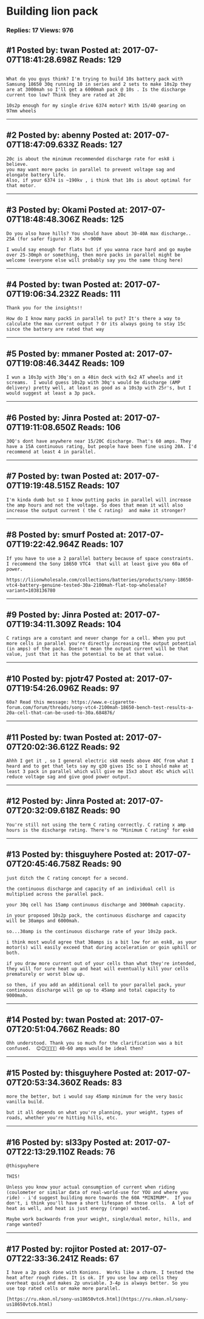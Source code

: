 # Building lion pack

### Replies: 17 Views: 976

## \#1 Posted by: twan Posted at: 2017-07-07T18:41:28.698Z Reads: 129

```

What do you guys think? I'm trying to build 10s battery pack with Samsung 18650 30q running 10 in series and 2 sets to make 10s2p they are at 3000mah so I'll get a 6000mah pack @ 10s . Is the discharge current too low? Think they are rated at 20c

10s2p enough for my single drive 6374 motor? With 15/40 gearing on 97mm wheels
```

---
## \#2 Posted by: abenny Posted at: 2017-07-07T18:47:09.633Z Reads: 127

```
20c is about the minimum recommended discharge rate for esk8 i believe.
you may want more packs in parallel to prevent voltage sag and elongate battery life.
Also, if your 6374 is ~190kv , i think that 10s is about optimal for that motor.
```

---
## \#3 Posted by: Okami Posted at: 2017-07-07T18:48:48.306Z Reads: 125

```
Do you also have hills? You should have about 30-40A max discharge.. 25A (for safer figure) X 36 = ~900W

I would say enough for flats but if you wanna race hard and go maybe over 25-30mph or something, then more packs in parallel might be welcome (everyone else will probably say you the same thing here)
```

---
## \#4 Posted by: twan Posted at: 2017-07-07T19:06:34.232Z Reads: 111

```
Thank you for the insights!!

How do I know many packS in parallel to put? It's there a way to calculate the max current output ? Or its always going to stay 15c since the battery are rated that way
```

---
## \#5 Posted by: mmaner Posted at: 2017-07-07T19:08:46.344Z Reads: 109

```
I wun a 10s3p with 30q's on a 40in deck with 6x2 AT wheels and it screams.  I would guess 10s2p with 30q's would be discharge (AMP delivery) pretty well, at least as good as a 10s3p with 25r's, but I would suggest at least a 3p pack.
```

---
## \#6 Posted by: Jinra Posted at: 2017-07-07T19:11:08.650Z Reads: 106

```
30Q's dont have anywhere near 15/20C discharge. That's 60 amps. They have a 15A continuous rating, but people have been fine using 20A. I'd recommend at least 4 in parallel.
```

---
## \#7 Posted by: twan Posted at: 2017-07-07T19:19:48.515Z Reads: 107

```
I'm kinda dumb but so I know putting packs in parallel will increase the amp hours and not the voltage. So does that mean it will also increase the output current ( the C rating)  and make it stronger?
```

---
## \#8 Posted by: smurf Posted at: 2017-07-07T19:22:42.964Z Reads: 107

```
If you have to use a 2 parallel battery because of space constraints. I recommend the Sony 18650 VTC4  that will at least give you 60a of power.

https://liionwholesale.com/collections/batteries/products/sony-18650-vtc4-battery-genuine-tested-30a-2100mah-flat-top-wholesale?variant=1038136780
```

---
## \#9 Posted by: Jinra Posted at: 2017-07-07T19:34:11.309Z Reads: 104

```
C ratings are a constant and never change for a cell. When you put more cells in parallel you're directly increasing the output potential (in amps) of the pack. Doesn't mean the output current will be that value, just that it has the potential to be at that value.
```

---
## \#10 Posted by: pjotr47 Posted at: 2017-07-07T19:54:26.096Z Reads: 97

```
60a? Read this message: https://www.e-cigarette-forum.com/forum/threads/sony-vtc4-2100mah-18650-bench-test-results-a-20a-cell-that-can-be-used-to-30a.684876/
```

---
## \#11 Posted by: twan Posted at: 2017-07-07T20:02:36.612Z Reads: 92

```
Ahhh I get it , so I general electric sk8 needs above 40C from what I heard and to get that lets say my q30 gives 15c so I should make at least 3 pack in parallel which will give me 15x3 about 45c which will reduce voltage sag and give good power output.
```

---
## \#12 Posted by: Jinra Posted at: 2017-07-07T20:32:09.618Z Reads: 90

```
You're still not using the term C rating correctly. C rating x amp hours is the discharge rating. There's no "Minimum C rating" for esk8
```

---
## \#13 Posted by: thisguyhere Posted at: 2017-07-07T20:45:46.758Z Reads: 90

```
just ditch the C rating concept for a second.

the continuous discharge and capacity of an individual cell is multiplied across the parallel pack.

your 30q cell has 15amp continuous discharge and 3000mah capacity.

in your proposed 10s2p pack, the continuous discharge and capacity will be 30amps and 6000mah.

so...30amp is the continuous discharge rate of your 10s2p pack.

i think most would agree that 30amps is a bit low for an esk8, as your motor(s) will easily exceed that during acceleration or goin uphill or both.

if you draw more current out of your cells than what they're intended, they will for sure heat up and heat will eventually kill your cells prematurely or worst blow up.

so then, if you add an additional cell to your parallel pack, your continuous discharge will go up to 45amp and total capacity to 9000mah.
```

---
## \#14 Posted by: twan Posted at: 2017-07-07T20:51:04.766Z Reads: 80

```
Ohh understood. Thank you so much for the clarification was a bit confused.  😊😊🙏🏽🙏🏽 40-60 amps would be ideal then?
```

---
## \#15 Posted by: thisguyhere Posted at: 2017-07-07T20:53:34.360Z Reads: 83

```
more the better, but i would say 45amp minimum for the very basic vanilla build.

but it all depends on what you're planning, your weight, types of roads, whether you're hitting hills, etc.
```

---
## \#16 Posted by: sl33py Posted at: 2017-07-07T22:13:29.110Z Reads: 76

```
@thisguyhere

THIS!

Unless you know your actual consumption of current when riding (coulometer or similar data of real-world-use for YOU and where you ride) - i'd suggest building more towards the 60A *MINIMUM*.  If you don't, i think you'll have a short lifespan of those cells.  A lot of heat as well, and heat is just energy (range) wasted.

Maybe work backwards from your weight, single/dual motor, hills, and range wanted?
```

---
## \#17 Posted by: rojitor Posted at: 2017-07-07T22:33:36.241Z Reads: 67

```
I have a 2p pack done with Konions.  Works like a charm. I tested the heat after rough rides. It is ok. If you use low amp cells they overheat quick and makes 2p unviable. 3-4p is always better. So you use top rated cells or make more parallel.

[https://ru.nkon.nl/sony-us18650vtc6.html](https://ru.nkon.nl/sony-us18650vtc6.html)
```

---
